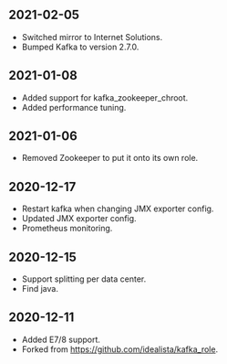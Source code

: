 ## 2021-02-05

- Switched mirror to Internet Solutions.
- Bumped Kafka to version 2.7.0.

## 2021-01-08

- Added support for kafka_zookeeper_chroot.
- Added performance tuning.

## 2021-01-06

- Removed Zookeeper to put it onto its own role.

## 2020-12-17

- Restart kafka when changing JMX exporter config.
- Updated JMX exporter config.
- Prometheus monitoring.

## 2020-12-15

- Support splitting per data center.
- Find java.

## 2020-12-11

- Added E7/8 support.
- Forked from https://github.com/idealista/kafka_role.
